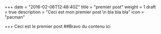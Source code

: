 +++
date = "2016-02-06T12:48:40Z"
title = "premier post"
weight = 1
draft = true
description = "Ceci est mon premier post \n bla bla bla"
icon = "pacman"

+++
Ceci est le premier post
##Bravo
  du contenu ici
